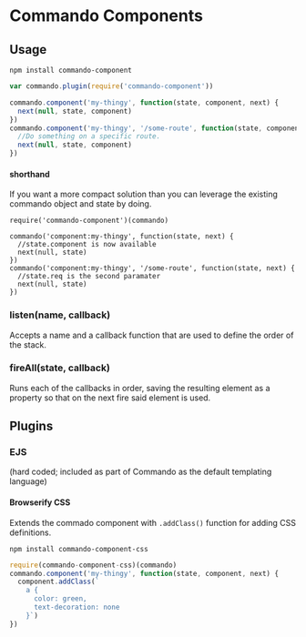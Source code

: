 # Commando Components

## Usage
`npm install commando-component`
```javascript
var commando.plugin(require('commando-component'))

commando.component('my-thingy', function(state, component, next) {
  next(null, state, component)
})
commando.component('my-thingy', '/some-route', function(state, component, next) {
  //Do something on a specific route. 
  next(null, state, component)
})
```

#### shorthand
If you want a more compact solution than you can leverage the existing commando object and state by doing. 
```
require('commando-component')(commando)

commando('component:my-thingy', function(state, next) {
  //state.component is now available
  next(null, state)
})
commando('component:my-thingy', '/some-route', function(state, next) {
  //state.req is the second paramater
  next(null, state)
})
```


### listen(name, callback)

Accepts a name and a callback function that are used to define the order of the stack.


### fireAll(state, callback) 

Runs each of the callbacks in order, saving the resulting element as a property so that on the next fire said element is used.  





## Plugins

### EJS
(hard coded; included as part of Commando as the default templating language)

#### Browserify CSS
Extends the commado component with `.addClass()` function for adding CSS definitions. 
```
npm install commando-component-css
```
```javascript
require(commando-component-css)(commando)
commando.component('my-thingy', function(state, component, next) {
  component.addClass(`
    a { 
      color: green, 
      text-decoration: none
    }`)
})
```
